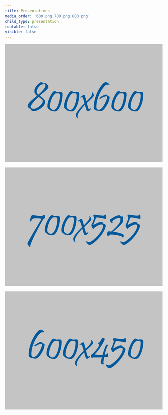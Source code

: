 ```yaml
---
title: Presentations
media_order: '600.png,700.png,800.png'
child_type: presentation
routable: false
visible: false
---
```


![800](800.png)

![700](700.png)

![600](600.png)
